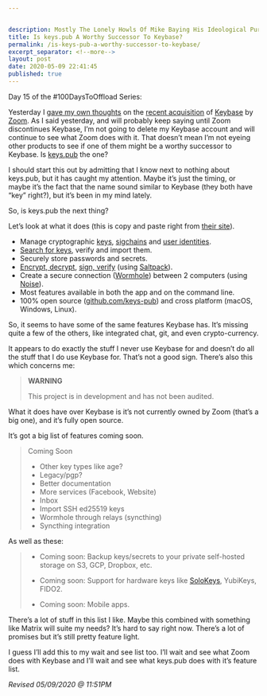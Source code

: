 ```yaml
---


description: Mostly The Lonely Howls Of Mike Baying His Ideological Purity At The Moon
title: Is keys.pub A Worthy Successor To Keybase?
permalink: /is-keys-pub-a-worthy-successor-to-keybase/
excerpt_separator: <!--more-->
layout: post
date: 2020-05-09 22:41:45
published: true
---
```


Day 15 of the #100DaysToOffload Series:

Yesterday I [gave my own thoughts](https://mikestone.me/zoom-bought-keybase) on the [recent acquisition](https://www.marketwatch.com/story/zoom-acquires-keybase-as-it-seeks-to-boost-security-efforts-2020-05-07) of [Keybase](https://keybase.io) by [Zoom](https://zoom.us). As I said yesterday, and will probably keep saying until Zoom discontinues Keybase, I’m not going to delete my Keybase account and will continue to see what Zoom does with it. That doesn’t mean I’m not eyeing other products to see if one of them might be a worthy successor to Keybase. Is [keys.pub](https://keys.pub/) the one?

<!--more-->

I should start this out by admitting that I know next to nothing about keys.pub, but it has caught my attention. Maybe it’s just the timing, or maybe it’s the fact that the name sound similar to Keybase (they both have “key” right?), but it’s been in my mind lately.

So, is keys.pub the next thing?

Let’s look at what it does (this is copy and paste right from [their site](https://keys.pub/#what-is-it)).

* Manage cryptographic [keys](https://keys.pub/docs/specs/keys.html), [sigchains](https://keys.pub/docs/specs/sigchain.html) and [user identities](https://keys.pub/docs/specs/user.html).
* [Search for keys](https://keys.pub/docs/restapi/user.html#get-user-search), verify and import them.
* Securely store passwords and secrets.
* [Encrypt, decrypt](https://keys.pub/docs/cli/encrypt.html), [sign, verify](https://keys.pub/docs/cli/sign.html) (using [Saltpack](https://saltpack.org/)).
* Create a secure connection ([Wormhole](https://keys.pub/docs/specs/wormhole.html)) between 2 computers (using [Noise](https://noiseprotocol.org/)).
* Most features available in both the app and on the command line.
* 100% open source ([github.com/keys-pub](http://github.com/keys-pub)) and cross platform (macOS, Windows, Linux).

So, it seems to have some of the same features Keybase has. It’s missing quite a few of the others, like integrated chat, git, and even crypto-currency. 

It appears to do exactly the stuff I never use Keybase for and doesn’t do all the stuff that I do use Keybase for. That’s not a good sign. There’s also this which concerns me:

> __WARNING__
>
> This project is in development and has not been audited.

What it does have over Keybase is it’s not currently owned by Zoom (that’s a big one), and it’s fully open source.

It’s got a big list of features coming soon.

>Coming Soon
>
>* Other key types like age?
>* Legacy/pgp?
>* Better documentation
>* More services (Facebook, Website)
>* Inbox
>* Import SSH ed25519 keys
>* Wormhole through relays (syncthing)
>* Syncthing integration

As well as these:

> * Coming soon: Backup keys/secrets to your private self-hosted storage on S3, GCP, Dropbox, etc.
>
> * Coming soon: Support for hardware keys like [SoloKeys](https://solokeys.com/), YubiKeys, FIDO2.
>
> * Coming soon: Mobile apps.

There’s a lot of stuff in this list I like. Maybe this combined with something like Matrix will suite my needs? It’s hard to say right now. There’s a lot of promises but it’s still pretty feature light.

I guess I’ll add this to my wait and see list too. I’ll wait and see what Zoom does with Keybase and I’ll wait and see what keys.pub does with it’s feature list. 

_Revised 05/09/2020 @ 11:51PM_